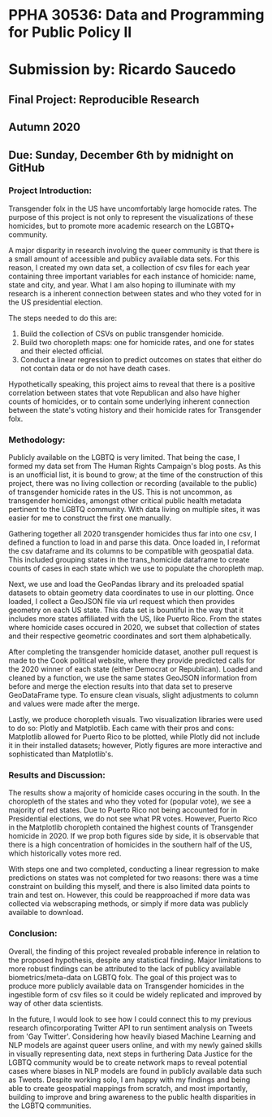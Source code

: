 # PPHA 30536: Data and Programming for Public Policy II
# Submission by: Ricardo Saucedo

## Final Project: Reproducible Research
## Autumn 2020


## Due: Sunday, December 6th by midnight on GitHub

### Project Introduction:

Transgender folx in the US have uncomfortably large homocide rates. The purpose of this project is not only to represent the visualizations of these homicides, but to promote more academic research on the LGBTQ+ community. 


A major disparity in research involving the queer community is that there is a small amount of accessible and publicy available data sets. For this reason, I created my own data set, a collection of csv files for each year containing three important variables for each instance of homicide: name, state and city, and year. What I am also hoping to illuminate with my research is a inherent connection between states and who they voted for in the US presidential election.

The steps needed to do this are:

1) Build the collection of CSVs on public transgender homicide.
2) Build two choropleth maps: one for homicide rates, and one for states and their elected official.
3) Conduct a linear regression to predict outcomes on states that either do not contain data or do not have death cases.

Hypothetically speaking, this project aims to reveal that there is a positive correlation between states that vote Republican and also have higher counts of homicides, or to contain some underlying inherent connection between the state's voting history and their homicide rates for Transgender folx.

### Methodology:
Publicly available on the LGBTQ is very limited. That being the case, I formed my data set from The Human Rights Campaign's blog posts. As this is an unofficial list, it is bound to grow; at the time of the construction of this project, there was no living collection or recording (available to the public) of transgender homicide rates in the US. This is not uncommon, as transgender homicides, amongst other critical public health metadata pertinent to the LGBTQ community. With data living on multiple sites, it was easier for me to construct the first one manually.

Gathering together all 2020 transgender homicides thus far into one csv, I defined a function to load in and parse this data. Once loaded in, I reformat the csv dataframe and its columns to be compatible with geospatial data. This included grouping states in the trans_homicide dataframe to create counts of cases in each state which we use to populate the choropleth map.

Next, we use and load the GeoPandas library and its preloaded spatial datasets to obtain geometry data coordinates to use in our plotting. Once loaded, I collect a GeoJSON file via url request which then provides geometry on each US state. This data set is bountiful in the way that it includes more states affiliated with the US, like Puerto Rico. From the states where homicide cases occured in 2020, we subset that collection of states and their respective geometric coordinates and sort them alphabetically.

After completing the transgender homicide dataset, another pull request is made to the Cook political website, where they provide predicted calls for the 2020 winner of each state (either Democrat or Republican). Loaded and cleaned by a function, we use the same states GeoJSON information from before and merge the election results into that data set to preserve GeoDataFrame type. To ensure clean visuals, slight adjustments to column and values were made after the merge.

Lastly, we produce choropleth visuals. Two visualization libraries were used to do so: Plotly and Matplotlib. Each came with their pros and cons: Matplotlib allowed for Puerto Rico to be plotted, while Plotly did not include it in their installed datasets; however, Plotly figures are more interactive and sophisticated than Matplotlib's.

### Results and Discussion:
The results show a majority of homicide cases occuring in the south. In the choropleth of the states and who they voted for (popular vote), we see a majority of red states. Due to Puerto Rico not being accounted for in Presidential elections, we do not see what PR votes. However, Puerto Rico in the Matplotlib choropleth contained the highest counts of Transgender homicide in 2020. If we prop both figures side by side, it is observable that there is a high concentration of homicides in the southern half of the US, which historically votes more red. 


With steps one and two completed, conducting a linear regression to make predictions on states was not completed for two reasons: there was a time constraint on building this myself, and there is also limited data points to train and test on. However, this could be reapproached if more data was collected via webscraping methods, or simply if more data was publicly available to download. 

### Conclusion:
Overall, the finding of this project revealed probable inference in relation to  the proposed hypothesis, despite any statistical finding. Major limitations to more robust findings can be attributed to the lack of publicy available biometrics/meta-data on LGBTQ folx. The goal of this project was to produce more publicly available data on Transgender homicides in the ingestible form of csv files so it could be widely replicated and improved by way of other data scientists. 

In the future, I would look to see how I could connect this to my previous research ofincorporating Twitter API to run sentiment analysis on Tweets from 'Gay Twitter'. Considering how heavily biased Machine Learning and NLP models are against queer users online, and with my newly gained skills in visually representing data, next steps in furthering Data Justice for the LGBTQ community would be to create network maps to reveal potential cases where biases in NLP models are found in publicly available data such as Tweets. Despite working solo, I am happy with my findings and being able to create geospatial mappings from scratch, and most importantly, building to improve and bring awareness to the public health disparities in the LGBTQ communities. 


